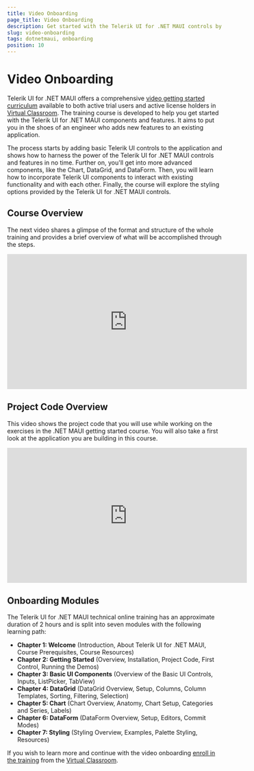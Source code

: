 ```yaml
---
title: Video Onboarding
page_title: Video Onboarding
description: Get started with the Telerik UI for .NET MAUI controls by following a step-by-step video tutorial on developing a real-life project.
slug: video-onboarding
tags: dotnetmaui, onboarding
position: 10
---
```


# Video Onboarding

Telerik UI for .NET MAUI offers a comprehensive [video getting started curriculum](https://learn.telerik.com/learn/course/external/view/elearning/61/telerik-ui-for-net-maui) available to both active trial users and active license holders in [Virtual Classroom](https://learn.telerik.com/learn). The training course is developed to help you get started with the Telerik UI for .NET MAUI components and features. It aims to put you in the shoes of an engineer who adds new features to an existing application.

The process starts by adding basic Telerik UI controls to the application and shows how to harness the power of the Telerik UI for .NET MAUI controls and features in no time. Further on, you'll get into more advanced components, like the Chart, DataGrid, and DataForm. Then, you will learn how to incorporate Telerik UI components to interact with existing functionality and with each other. Finally, the course will explore the styling options provided by the Telerik UI for .NET MAUI controls.

## Course Overview

The next video shares a glimpse of the format and structure of the whole training and provides a brief overview of what will be accomplished through the steps.
<iframe width="560" height="315" src="https://www.youtube.com/embed/JOvSxH54ZZs" title="Telerik UI for .NET MAUI – Overview of the Onboarding Course" frameborder="0" allow="accelerometer; autoplay; clipboard-write; encrypted-media; gyroscope; picture-in-picture; web-share" allowfullscreen></iframe>

## Project Code Overview

This video shows the project code that you will use while working on the exercises in the .NET MAUI getting started course. You will also take a first look at the application you are building in this course.
<iframe width="560" height="315" src="https://www.youtube.com/embed/1zpDekAY7VY" title="Telerik UI for .NET MAUI – Project Code" frameborder="0" allow="accelerometer; autoplay; clipboard-write; encrypted-media; gyroscope; picture-in-picture; web-share" allowfullscreen></iframe>

## Onboarding Modules

The Telerik UI for .NET MAUI technical online training has an approximate duration of 2 hours and is split into seven modules with the following learning path:

* **Chapter 1: Welcome** (Introduction, About Telerik UI for .NET MAUI, Course Prerequisites, Course Resources)
* **Chapter 2: Getting Started** (Overview, Installation, Project Code, First Control, Running the Demos)
* **Chapter 3: Basic UI Components** (Overview of the Basic UI Controls, Inputs, ListPicker, TabView)
* **Chapter 4: DataGrid** (DataGrid Overview, Setup, Columns, Column Templates, Sorting, Filtering, Selection)
* **Chapter 5: Chart** (Chart Overview, Anatomy, Chart Setup, Categories and Series, Labels)
* **Chapter 6: DataForm** (DataForm Overview, Setup, Editors, Commit Modes)
* **Chapter 7: Styling** (Styling Overview, Examples, Palette Styling, Resources)

If you wish to learn more and continue with the video onboarding [enroll in the training](https://learn.telerik.com/learn/course/external/view/elearning/61/telerik-ui-for-net-maui) from the [Virtual Classroom](https://learn.telerik.com/learn).  
